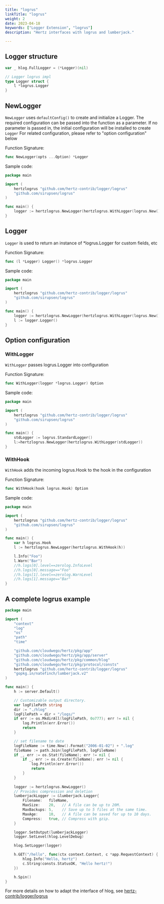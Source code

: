 ```yaml
---
title: "logrus"
linkTitle: "logrus"
weight: 2
date: 2023-04-18
keywords: ["Logger Extension", "logrus"]
description: "Hertz interfaces with logrus and lumberjack."

---
```


## Logger structure

```go
var _ hlog.FullLogger = (*Logger)(nil)

// Logger logrus impl
type Logger struct {
    l *logrus.Logger
}
```

## NewLogger

`NewLogger` uses `defaultConfig()` to create and initialize a Logger. The required configuration can be passed into the function as a parameter. If no parameter is passed in, the initial configuration will be installed to create `Logger`
For related configuration, please refer to "option configuration" below

Function Signature:

```go
func NewLogger(opts ...Option) *Logger
```

Sample code:

```go
package main

import (
    hertzlogrus "github.com/hertz-contrib/logger/logrus"
    "github.com/sirupsen/logrus"
)

func main() {
    logger := hertzlogrus.NewLogger(hertzlogrus.WithLogger(logrus.New()))
}
```

## Logger

`Logger` is used to return an instance of *logrus.Logger for custom fields, etc

Function Signature:

```go
func (l *Logger) Logger() *logrus.Logger
```

Sample code:

```go
package main

import (
    hertzlogrus "github.com/hertz-contrib/logger/logrus"
    "github.com/sirupsen/logrus"
)

func main() {
    logger := hertzlogrus.NewLogger(hertzlogrus.WithLogger(logrus.New()))
    l := logger.Logger()
}
```

## Option configuration

### WithLogger

`WithLogger` passes logrus.Logger into configuration

Function Signature:

```go
func WithLogger(logger *logrus.Logger) Option 
```

Sample code:

```go
package main

import (
    hertzlogrus "github.com/hertz-contrib/logger/logrus"
    "github.com/sirupsen/logrus"
)

func main() {
    stdLogger := logrus.StandardLogger()
    l:=hertzlogrus.NewLogger(hertzlogrus.WithLogger(stdLogger))
}
```

### WithHook

`WithHook` adds the incoming logrus.Hook to the hook in the configuration

Function Signature:

```go
func WithHook(hook logrus.Hook) Option 
```

Sample code:

```go
package main

import (
    hertzlogrus "github.com/hertz-contrib/logger/logrus"
    "github.com/sirupsen/logrus"
)

func main() {
    var h logrus.Hook
    l := hertzlogrus.NewLogger(hertzlogrus.WithHook(h))

    l.Info("Foo")
    l.Warn("Bar")
    //h.logs[0].level==zerolog.InfoLevel
    //h.logs[0].message=="Foo"
    //h.logs[1].level==zerolog.WarnLevel
    //h.logs[1].message=="Bar"
}

```

## A complete logrus example

```go
package main

import (
	"context"
	"log"
	"os"
	"path"
	"time"

	"github.com/cloudwego/hertz/pkg/app"
	"github.com/cloudwego/hertz/pkg/app/server"
	"github.com/cloudwego/hertz/pkg/common/hlog"
	"github.com/cloudwego/hertz/pkg/protocol/consts"
	hertzlogrus "github.com/hertz-contrib/logger/logrus"
	"gopkg.in/natefinch/lumberjack.v2"
)

func main() {
	h := server.Default()

    // Customizable output directory.
	var logFilePath string
	dir := "./hlog"
	logFilePath = dir + "/logs/"
	if err := os.MkdirAll(logFilePath, 0o777); err != nil {
		log.Println(err.Error())
		return
	}

    // set filename to date
	logFileName := time.Now().Format("2006-01-02") + ".log"
	fileName := path.Join(logFilePath, logFileName)
	if _, err := os.Stat(fileName); err != nil {
		if _, err := os.Create(fileName); err != nil {
			log.Println(err.Error())
			return
		}
	}
	
	logger := hertzlogrus.NewLogger()
    // Provides compression and deletion
	lumberjackLogger := &lumberjack.Logger{
		Filename:   fileName,
		MaxSize:    20,   // A file can be up to 20M.
		MaxBackups: 5,    // Save up to 5 files at the same time.
		MaxAge:     10,   // A file can be saved for up to 10 days.
		Compress:   true, // Compress with gzip.
	}

	logger.SetOutput(lumberjackLogger)
	logger.SetLevel(hlog.LevelDebug)

	hlog.SetLogger(logger)

	h.GET("/hello", func(ctx context.Context, c *app.RequestContext) {
		hlog.Info("Hello, hertz")
		c.String(consts.StatusOK, "Hello hertz!")
	})

	h.Spin()
}
```

For more details on how to adapt the interface of hlog, see [hertz-contrib/logger/logrus](https://github.com/hertz-contrib/logger/tree/main/logrus)
